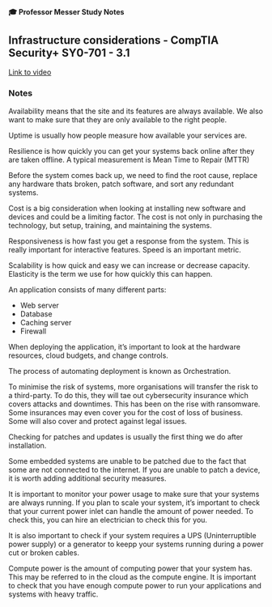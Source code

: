 #### 🎓 Professor Messer Study Notes

## Infrastructure considerations - CompTIA Security+ SY0-701 - 3.1

[Link to video](https://youtu.be/Ap3Z_0ZdqpQ?si=g0zToN6QgaBUX6Dh)

### Notes

Availability means that the site and its features are always available. We also want to make sure that they are only available to the right people.

Uptime is usually how people measure how available your services are.

Resilience is how quickly you can get your systems back online after they are taken offline. A typical measurement is Mean Time to Repair (MTTR)

Before the system comes back up, we need to find the root cause, replace any hardware thats broken, patch software, and sort any redundant systems.

Cost is a big consideration when looking at installing new software and devices and could be a limiting factor. The cost is not only in purchasing the technology, but setup, training, and maintaining the systems. 

Responsiveness is how fast you get a response from the system. This is really important for interactive features. Speed is an important metric. 

Scalability is how quick and easy we can increase or decrease capacity. Elasticity is the term we use for how quickly this can happen. 

An application consists of many different parts:
- Web server
- Database
- Caching server
- Firewall

When deploying the application, it’s important to look at the hardware resources, cloud budgets, and change controls. 

The process of automating deployment is known as Orchestration.

To minimise the risk of systems, more organisations will transfer the risk to a third-party. To do this, they will tae out cybersecurity insurance which covers attacks and downtimes. This has been on the rise with ransomware. Some insurances may even cover you for the cost of loss of business. Some will also cover and protect against legal issues. 

Checking for patches and updates is usually the first thing we do after installation. 

Some embedded systems are unable to be patched due to the fact that some are not connected to the internet. If you are unable to patch a device, it is worth adding additional security measures.

It is important to monitor your power usage to make sure that your systems are always running. If you plan to scale your system, it’s important to check that your current power inlet can handle the amount of power needed. To check this, you can hire an electrician to check this for you.

It is also important to check if your system requires a UPS (Uninterruptible power supply) or a generator to keepp your systems running during a power cut or broken cables. 

Compute power is the amount of computing power that your system has. This may be referred to in the cloud as the compute engine. It is important to check that you have enough compute power to run your applications and systems with heavy traffic. 

